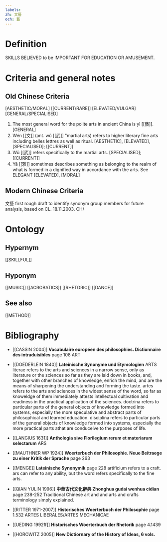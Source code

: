 ```yaml
---
labels: 
zh: 文藝
och: 藝
---
```


# Definition
SKILLS BELIEVED to be IMPORTANT FOR EDUCATION OR AMUSEMENT.
# Criteria and general notes
## Old Chinese Criteria
[AESTHETIC/MORAL]
[[CURRENT/RARE]]
[ELEVATED/VULGAR]
[GENERAL/SPECIALISED]
1. The most general word for the polite arts in ancient China is yì [[藝]].
[GENERAL]
2. Wén [[文]] (ant. wǔ [[武]] "martial arts) refers to higher literary fine arts including belles lettres as well as ritual.
[AESTHETIC], [ELEVATED], [SPECIALISED]; [[CURRENT]]
3. Wǔ [[武]] refers specifically to the martial arts.
[SPECIALISED]; [[CURRENT]]
4. Yǎ [[雅]] sometimes describes something as belonging to the realm of what is formed in a dignified way in accordance with the arts. See ELEGANT
[ELEVATED], [MORAL]
## Modern Chinese Criteria
文藝
first rough draft to identify synonym group members for future analysis, based on CL. 18.11.2003. CH/
# Ontology

## Hypernym
[[SKILLFUL]]
## Hyponym
[[MUSIC]]
[[ACROBATICS]]
[[RHETORIC]]
[[DANCE]]
## See also
[[METHOD]]
# Bibliography
- [[CASSIN 2004]]
**Vocabulaire européen des philosophies. Dictionnaire des intraduisibles** page 108
ART
- [[DOEDERLEIN 1840]]
**Lateinische Synonyme und Etymologien** 
ARTS
literae refers to the arts and sciences in a narrow sense, only as literature or the sciences so far as they are laid down in books, and, together with other branches of knowledge, enrich the mind, and are the means of sharpening the understanding and forming the taste.
artes refers to the arts and sciences in the widest sense of the word, so far as knoweldge of them immediately attests intellectual cultivation and readiness in the practical application of the sciences.
doctrina refers to particular parts of the general objects of knowledge formed into systems, especially the more speculative and abstract parts of philosophical and learned education.
disciplina refers to particular parts of the general objects of knowledge formed into systems, especially  the more practical parts athat are conduceive to the purposes of life.
- [[LANGIUS 1631]]
**Anthologia sive Florilegium rerum et materiarum selectarum** 
ARS
- [[MAUTHNER WP 1924]]
**Woerterbuch der Philosophie. Neue Beitraege zu einer Kritik der Sprache** page 263

- [[MENGE]]
**Lateinische Synonymik** page 228
artificium refers to a craft.
ars  can refer to any ability, but the word refers specifically to the fine arts.
- [[QIAN YULIN 1996]]
**中華古代文化辭典 Zhonghua gudai wenhua cidian** page 238-252
Traditional Chinese art and and arts and crafts terminology simply explained.
- [[RITTER 1971-2007]]
**Historisches Woerterbuch der Philosophie** page 1.532
ARTES LIBERALES/ARTES MECHANICAE
- [[UEDING 1992ff]]
**Historisches Woerterbuch der Rhetorik** page 4.1439

- [[HOROWITZ 2005]]
**New Dictiornary of the History of Ideas, 6 vols.** 
